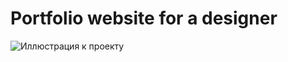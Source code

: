 # Portfolio website for a designer
![Иллюстрация к проекту](https://github.com/conquerCodeGit/designer_portfolio/blob/main/preview.jpg)
